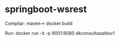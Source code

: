 # springboot-wsrest

Compilar:
maven-> docker:build

Run: 
docker run -it -p 9001:8080 dkconsultasaldov1
